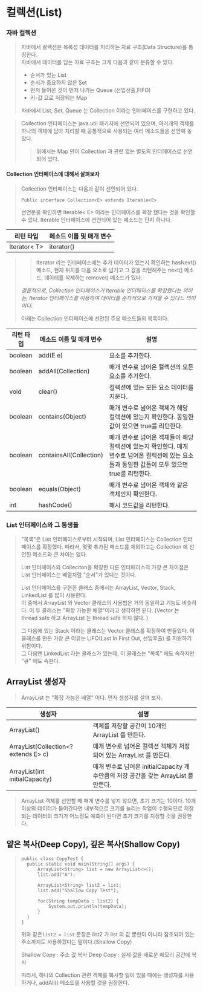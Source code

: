 # 컬렉션(List)

### 자바 컬렉션
> 자바에서 컬렉션은 목록성 데이터를 처리하는 자료 구조(Data Structure)를 통칭한다.   
> 자바에서 데이터를 담는 자료 구조는 크게 다음과 같이 분류할 수 있다.
> - 순서가 있는 List
> - 순서가 중요하지 않은 Set
> - 먼저 들어온 것이 먼저 나가는 Queue (선입선출,FIFO)
> - 키-값 으로 저장되는 Map
>
> 자바에서 List, Set, Queue 는 Collection 이라는 인터페이스를 구현하고 있다.

> Collection 인터페이스는 java.util 패키지에 선언되어 있으며,
> 여러개의 객체를 하나의 객체에 담아 처리할 때 공통적으로 사용되는 여러 메소드들을 선언해 놓았다.   
>> 위에서는 Map 만이 Collection 과 관련 없는 별도의 인터페이스로 선언되어 있다.

#### Collection 인터페이스에 대해서 살펴보자
> Collection 인터페이스는 다음과 같이 선언되어 있다.
> ```
> Public interface Collection<E> extends Iterable<E>
>```
> 선언문을 확인하면 Iterable< E> 이라는 인터페이스를 확장 했다는 것을 확인할 수 있다.
> Iterable 인터페이스에 선언되어 있는 메소드는 단지 하나다.

| 리턴 타입        | 메소드 이름 및 매개 변수 |
|--------------|----------------|
| Iterator< T> | iterator()     |
> > Iterator 라는 인터페이스에는 추가 데이터가 있는지 확인하는 hasNext() 메소드, 현재 위치를 다음 요소로 넘기고 그 값을 리턴해주는 next() 메소드, 데이터를 삭제하는 remove() 메소드가 있다.   
> 
> *결론적으로, Collection 인터페이스가 Iterable 인터페이스를 확장했다는 의미는, Iterator 인터페이스를 이용하여 데이터를 순차적으로 가져올 수 있다느 의미이다.*
> 
> 아래는 Collection 인터페이스에 선언된 주요 메소드들의 목록이다.

| 리턴 타입   | 메소드 이름 및 매개 변수          | 설명                                                                                   |
|---------|-------------------------|--------------------------------------------------------------------------------------|
| boolean | add(E e)                | 요소를 추가한다.                                                                            |
| boolean | addAll(Collection)      | 매개 변수로 넘어온 컬렉션의 모든 요소를 추가한다.                                                         |
| void    | clear()                 | 컬렉션에 있는 모든 요소 데이터를 지운다.                                                              |
| boolean | contains(Object)        | 매개 변수로 넘어온 객체가 해당 컬렉션에 있는지 확인한다. 동일한 값이 있으면 true를 리턴한다.                              |
| boolean | containsAll(Collection) | 매개 변수로 넘어온 객체들이 해당 컬렉션에 있는지 확인한다. 매개 변수로 넘어온 컬렉션에 있는 요소들과 동일한 값들이 모두 있으면 true를 리턴한다. |
| boolean | equals(Object)          | 매개 변수로 넘어온 객체와 같은 객체인지 확인한다.                                                         |
| int     | hashCode()              | 해시 코드값을 리턴한다.                                                                        |
 

### List 인터페이스와 그 동생들

> "목록"은 List 인터페이스로부터 시작되며, List 인터페이스는 Collection 인터페이스를 확장했다.
> 따라서, 몇몇 추가된 메소드를 제외하고는 Collection 에 선언된 메소드와 큰 차이는 없다.
> 
> List 인터페이스와 Colleciton을 확장한 다른 인터페이스의 가장 큰 차이점은 List 인터페이스는 배열처럼 "순서"가 있다는 것이다.
> 
> List 인터페이스를 구현한 클래스 중에서는 ArrayList, Vector, Stack, LinkedList 를 많이 사용한다.   
> 이 중에서 ArrayList 와 Vector 클래스의 사용법은 거의 동일하고 기능도 비슷하다. 이 두 클래스는 "확장 가능한 배열"이라고 생각하면 된다. (Vector 는 thread safe 하고 ArrayList 는 thread safe 하지 않다. ) 
>
> 그 다음에 있는 Stack 이라는 클래스는 Vector 클래스를 확장하여 만들었다. 이 클래스를 만든 가장 큰 이유는 LIFO(Last In First Out, 선입후출) 를 지원하기 위함이다.   
> 그 다음엔 LinkedList 라는 클래스가 있는데, 이 클래스는 "목록" 에도 속하지만 "큐" 에도 속한다. 

## ArrayList 생성자

> ArrayList 는 "확장 가능한 배열" 이다. 먼저 생성자를 살펴 보자.
 
| 생성자                                  | 설명                                                          |
|--------------------------------------|-------------------------------------------------------------|
| ArrayList()                          | 객체를 저장할 공간이 10개인 ArrayList 를 만든다.                           |
| ArrayList(Collection<? extends E> c) | 매개 변수로 넘어온 컬렉션 객체가 저장되어 있는 ArrayList 를 만든다.                 |
| ArrayList(int initialCapacity)       | 매개 변수로 넘어온 initialCapacity 개수만큼의 저장 공간을 갖는 ArrayList 를 만든다. |

> ArrayList 객체를 선언할 때 매개 변수를 넣지 않으면, 초기 크기는 10이다. 10개 이상의 데이터가 들어간다면 내부적으로 크기를 늘리는 작업이 수행되므로 저장되는 데이터의 크기가 어느정도 예측이 된다면 초기 크기를 지정할 것을 권장한다.

## 얕은 복사(Deep Copy), 깊은 복사(Shallow Copy)
> ```
> public class CopyTest {
>   public static void main(String[] args) {
>       ArrayList<String> list = new ArrayList<>();
>       list.add("A");
> 
>       ArrayList<String> list2 = list;
>       list.add("Shallow Copy Test");
> 
>       for(String tempData : list2) {
>           System.out.println(tempData);
>       }
>   }
> }
> ```
> 위와 같은```list2 = list``` 문장은 list2 가 list 의 값 뿐만이 아니라 참조되어 있는 주소까지도 사용하겠다는 말이다.(Shallow Copy)
> 
> Shallow Copy : 주소 값 복사
> Deep Copy : 실제 값을 새로운 메모리 공간에 복사
> 
> 따라서, 하나의 Collection 관련 객체를 복사할 일이 있을 때에는 생성자를 사용하거나, addAll() 메소드를 사용할 것을 권장한다.


